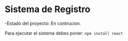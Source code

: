 <h1>Sistema de Registro</h1>

-Estado del proyecto: En contrucion. 

Para ejecutar el sistema debes poner:
```npm install react```
